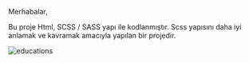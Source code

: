 Merhabalar,

Bu proje Html, SCSS / SASS yapı ile kodlanmıştır. Scss yapısını daha iyi anlamak ve kavramak amacıyla yapılan bir projedir. 

![educations](https://github.com/user-attachments/assets/70daf7ef-2d88-4bec-bec9-36bdd02067c5)
